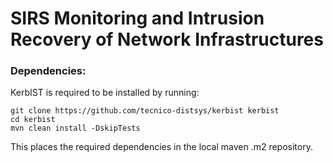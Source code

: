 # SIRS Monitoring and Intrusion Recovery of Network Infrastructures

### Dependencies:

KerbIST is required to be installed by running:

```
git clone https://github.com/tecnico-distsys/kerbist kerbist
cd kerbist
mvn clean install -DskipTests
```

This places the required dependencies in the local maven .m2 repository.
